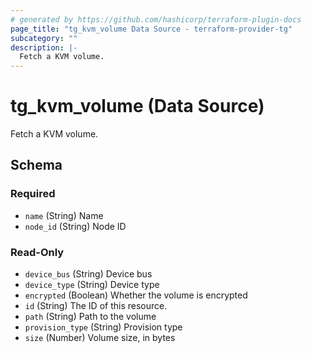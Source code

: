 ```yaml
---
# generated by https://github.com/hashicorp/terraform-plugin-docs
page_title: "tg_kvm_volume Data Source - terraform-provider-tg"
subcategory: ""
description: |-
  Fetch a KVM volume.
---
```


# tg_kvm_volume (Data Source)

Fetch a KVM volume.



<!-- schema generated by tfplugindocs -->
## Schema

### Required

- `name` (String) Name
- `node_id` (String) Node ID

### Read-Only

- `device_bus` (String) Device bus
- `device_type` (String) Device type
- `encrypted` (Boolean) Whether the volume is encrypted
- `id` (String) The ID of this resource.
- `path` (String) Path to the volume
- `provision_type` (String) Provision type
- `size` (Number) Volume size, in bytes


